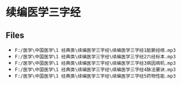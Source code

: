 # 续编医学三字经

## Files

- `F:/医学\中国医学\1 经典类\续编医学三字经\续编医学三字经1脏腑经络.mp3`
- `F:/医学\中国医学\1 经典类\续编医学三字经\续编医学三字经2六经标本.mp3`
- `F:/医学\中国医学\1 经典类\续编医学三字经\续编医学三字经3病因病机.mp3`
- `F:/医学\中国医学\1 经典类\续编医学三字经\续编医学三字经4脉法要诀.mp3`
- `F:/医学\中国医学\1 经典类\续编医学三字经\续编医学三字经5药物性能.mp3`
